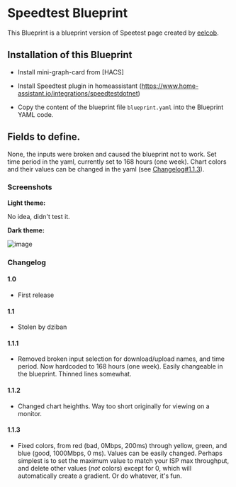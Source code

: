# Speedtest Blueprint

This Blueprint is a blueprint version of Speetest page created by [eelcob](https://github.com/dwainscheeren/dwains-dashboard-addons/tree/for-dd-2.0/more_page/speedtest/).

## Installation of this Blueprint
- Install mini-graph-card from [HACS]

- Install Speedtest plugin in homeassistant (https://www.home-assistant.io/integrations/speedtestdotnet)

- Copy the content of the blueprint file `blueprint.yaml` into the Blueprint YAML code.

 ## Fields to define.
 None, the inputs were broken and caused the blueprint not to work. Set time period in the yaml, currently set to 168 hours (one week). Chart colors and their values can be changed in the yaml (see [Changelog\#1.1.3](https://github.com/dziban303/dwains-dashboard-blueprints/blob/main/page-blueprints/SpeedTests/README.md#113)).

### Screenshots
**Light theme:**<br>

No idea, didn't test it.

**Dark theme:**<br>

![image](https://github.com/dziban303/dwains-dashboard-blueprints/assets/7931765/ea551481-0c09-4c89-ba50-a560245457a7)

### Changelog
#### 1.0
- First release
#### 1.1 
- Stolen by dziban
#### 1.1.1
- Removed broken input selection for download/upload names, and time period. Now hardcoded to 168 hours (one week). Easily changeable in the blueprint. Thinned lines somewhat.
#### 1.1.2
- Changed chart heighths. Way too short originally for viewing on a monitor.
#### 1.1.3
- Fixed colors, from red (bad, 0Mbps, 200ms) through yellow, green, and blue (good, 1000Mbps, 0 ms). Values can be easily changed. Perhaps simplest is to set the maximum value to match your ISP max throughput, and delete other values (*not* colors) except for 0, which will automatically create a gradient. Or do whatever, it's fun.
